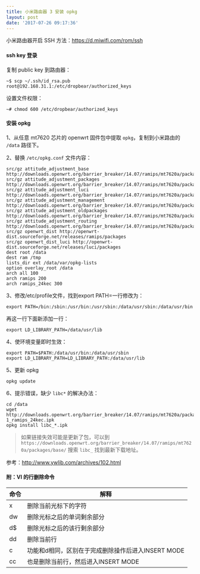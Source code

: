 ```yaml
---
title: 小米路由器 3 安装 opkg
layout: post
date: '2017-07-26 09:17:36'
---
```


小米路由器开启 SSH 方法：https://d.miwifi.com/rom/ssh

#### ssh key 登录

复制 public key 到路由器：

```
~$ scp ~/.ssh/id_rsa.pub root@192.168.31.1:/etc/dropbear/authorized_keys
```

设置文件权限：

```
~# chmod 600 /etc/dropbear/authorized_keys
```

#### 安装 opkg

1、从任意 mt7620 芯片的 openwrt 固件包中提取 `opkg`，复制到小米路由的 `/data` 路径下。

2、替换 `/etc/opkg.conf` 文件内容：

```
src/gz attitude_adjustment_base http://downloads.openwrt.org/barrier_breaker/14.07/ramips/mt7620a/packages/base
src/gz attitude_adjustment_packages http://downloads.openwrt.org/barrier_breaker/14.07/ramips/mt7620a/packages/packages/
src/gz attitude_adjustment_luci http://downloads.openwrt.org/barrier_breaker/14.07/ramips/mt7620a/packages/luci/
src/gz attitude_adjustment_management http://downloads.openwrt.org/barrier_breaker/14.07/ramips/mt7620a/packages/management/
src/gz attitude_adjustment_oldpackages http://downloads.openwrt.org/barrier_breaker/14.07/ramips/mt7620a/packages/oldpackages/
src/gz attitude_adjustment_routing http://downloads.openwrt.org/barrier_breaker/14.07/ramips/mt7620a/packages/routing/
src/gz openwrt_dist http://openwrt-dist.sourceforge.net/releases/ramips/packages
src/gz openwrt_dist_luci http://openwrt-dist.sourceforge.net/releases/luci/packages
dest root /data
dest ram /tmp
lists_dir ext /data/var/opkg-lists
option overlay_root /data
arch all 100
arch ramips 200
arch ramips_24kec 300
```

3、修改/etc/profile文件，找到export PATH=一行修改为：

```
export PATH=/bin:/sbin:/usr/bin:/usr/sbin:/data/usr/sbin:/data/usr/bin
```

再这一行下面新添加一行：

```
export LD_LIBRARY_PATH=/data/usr/lib
```

4、使环境变量即时生效：

```
export PATH=$PATH:/data/usr/bin:/data/usr/sbin
export LD_LIBRARY_PATH=LD_LIBRARY_PATH:/data/usr/lib
```

5、更新 opkg

```
opkg update
```

6、提示错误，缺少 `libc*` 的解决办法：

```
cd /data
wget http://downloads.openwrt.org/barrier_breaker/14.07/ramips/mt7620a/packages/base/libc_0.9.33.2-1_ramips_24kec.ipk 
opkg install libc_*.ipk
```


> 如果链接失效可能是更新了包，可以到 `https://downloads.openwrt.org/barrier_breaker/14.07/ramips/mt7620a/packages/base/` 搜索 `libc_` 找到最新下载地址。

参考：http://www.ywlib.com/archives/102.html


#### 附：VI 的行删除命令

|命令|解释|
| - | - |
| x      |      删除当前光标下的字符 |
| dw  |     删除光标之后的单词剩余部分 |
| d$    |   删除光标之后的该行剩余部分 |
| dd   |    删除当前行 |
| c |        功能和d相同，区别在于完成删除操作后进入INSERT MODE |
| cc  |    也是删除当前行，然后进入INSERT MODE |